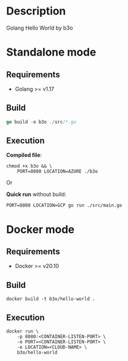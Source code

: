 # Description
Golang Hello World by b3o

# Standalone mode

## Requirements
- Golang >= v1.17

## Build
```go
go build -o b3o ./src/*.go
```

## Execution

**Compiled file**:
```shell
chmod +x b3o && \
    PORT=8080 LOCATION=AZURE ./b3o
```

Or

**Quick run** without build:
```shell
PORT=8080 LOCATION=GCP go run ./src/main.go
```

# Docker mode

## Requirements
- Docker >= v20.10
## Build

```shell
docker build -t b3o/hello-world .
```

## Execution

```shell
docker run \
    -p 8080:<CONTAINER-LISTEN-PORT> \
    -e PORT=<CONTAINER-LISTEN-PORT> \
    -e LOCATION=<CLOUD-NAME> \
    b3o/hello-world
```


